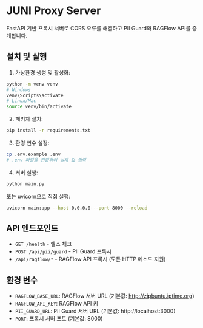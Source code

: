 # JUNI Proxy Server

FastAPI 기반 프록시 서버로 CORS 오류를 해결하고 PII Guard와 RAGFlow API를 중계합니다.

## 설치 및 실행

1. 가상환경 생성 및 활성화:
```bash
python -m venv venv
# Windows
venv\Scripts\activate
# Linux/Mac
source venv/bin/activate
```

2. 패키지 설치:
```bash
pip install -r requirements.txt
```

3. 환경 변수 설정:
```bash
cp .env.example .env
# .env 파일을 편집하여 실제 값 입력
```

4. 서버 실행:
```bash
python main.py
```

또는 uvicorn으로 직접 실행:
```bash
uvicorn main:app --host 0.0.0.0 --port 8000 --reload
```

## API 엔드포인트

- `GET /health` - 헬스 체크
- `POST /api/pii/guard` - PII Guard 프록시
- `/api/ragflow/*` - RAGFlow API 프록시 (모든 HTTP 메소드 지원)

## 환경 변수

- `RAGFLOW_BASE_URL`: RAGFlow 서버 URL (기본값: http://zipbuntu.iptime.org)
- `RAGFLOW_API_KEY`: RAGFlow API 키
- `PII_GUARD_URL`: PII Guard 서버 URL (기본값: http://localhost:3000)
- `PORT`: 프록시 서버 포트 (기본값: 8000)